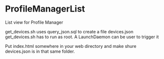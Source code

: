 # ProfileManagerList
List view for Profile Manager

get_devices.sh uses query_json.sql to create a file devices.json
get_devices.sh has to run as root. A LaunchDaemon can be user to trigger it

Put index.html somewhere in your web directory and make shure devices.json is in that same folder.
